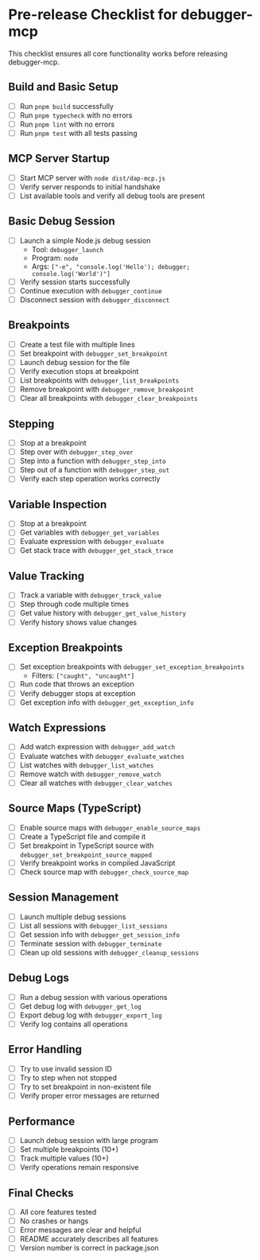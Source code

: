 # Pre-release Checklist for debugger-mcp

This checklist ensures all core functionality works before releasing debugger-mcp.

## Build and Basic Setup

- [ ] Run `pnpm build` successfully
- [ ] Run `pnpm typecheck` with no errors
- [ ] Run `pnpm lint` with no errors
- [ ] Run `pnpm test` with all tests passing

## MCP Server Startup

- [ ] Start MCP server with `node dist/dap-mcp.js`
- [ ] Verify server responds to initial handshake
- [ ] List available tools and verify all debug tools are present

## Basic Debug Session

- [ ] Launch a simple Node.js debug session
  - Tool: `debugger_launch`
  - Program: `node`
  - Args: `["-e", "console.log('Hello'); debugger; console.log('World')"]`
- [ ] Verify session starts successfully
- [ ] Continue execution with `debugger_continue`
- [ ] Disconnect session with `debugger_disconnect`

## Breakpoints

- [ ] Create a test file with multiple lines
- [ ] Set breakpoint with `debugger_set_breakpoint`
- [ ] Launch debug session for the file
- [ ] Verify execution stops at breakpoint
- [ ] List breakpoints with `debugger_list_breakpoints`
- [ ] Remove breakpoint with `debugger_remove_breakpoint`
- [ ] Clear all breakpoints with `debugger_clear_breakpoints`

## Stepping

- [ ] Stop at a breakpoint
- [ ] Step over with `debugger_step_over`
- [ ] Step into a function with `debugger_step_into`
- [ ] Step out of a function with `debugger_step_out`
- [ ] Verify each step operation works correctly

## Variable Inspection

- [ ] Stop at a breakpoint
- [ ] Get variables with `debugger_get_variables`
- [ ] Evaluate expression with `debugger_evaluate`
- [ ] Get stack trace with `debugger_get_stack_trace`

## Value Tracking

- [ ] Track a variable with `debugger_track_value`
- [ ] Step through code multiple times
- [ ] Get value history with `debugger_get_value_history`
- [ ] Verify history shows value changes

## Exception Breakpoints

- [ ] Set exception breakpoints with `debugger_set_exception_breakpoints`
  - Filters: `["caught", "uncaught"]`
- [ ] Run code that throws an exception
- [ ] Verify debugger stops at exception
- [ ] Get exception info with `debugger_get_exception_info`

## Watch Expressions

- [ ] Add watch expression with `debugger_add_watch`
- [ ] Evaluate watches with `debugger_evaluate_watches`
- [ ] List watches with `debugger_list_watches`
- [ ] Remove watch with `debugger_remove_watch`
- [ ] Clear all watches with `debugger_clear_watches`

## Source Maps (TypeScript)

- [ ] Enable source maps with `debugger_enable_source_maps`
- [ ] Create a TypeScript file and compile it
- [ ] Set breakpoint in TypeScript source with `debugger_set_breakpoint_source_mapped`
- [ ] Verify breakpoint works in compiled JavaScript
- [ ] Check source map with `debugger_check_source_map`

## Session Management

- [ ] Launch multiple debug sessions
- [ ] List all sessions with `debugger_list_sessions`
- [ ] Get session info with `debugger_get_session_info`
- [ ] Terminate session with `debugger_terminate`
- [ ] Clean up old sessions with `debugger_cleanup_sessions`

## Debug Logs

- [ ] Run a debug session with various operations
- [ ] Get debug log with `debugger_get_log`
- [ ] Export debug log with `debugger_export_log`
- [ ] Verify log contains all operations

## Error Handling

- [ ] Try to use invalid session ID
- [ ] Try to step when not stopped
- [ ] Try to set breakpoint in non-existent file
- [ ] Verify proper error messages are returned

## Performance

- [ ] Launch debug session with large program
- [ ] Set multiple breakpoints (10+)
- [ ] Track multiple values (10+)
- [ ] Verify operations remain responsive

## Final Checks

- [ ] All core features tested
- [ ] No crashes or hangs
- [ ] Error messages are clear and helpful
- [ ] README accurately describes all features
- [ ] Version number is correct in package.json